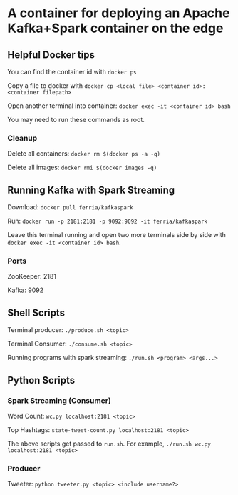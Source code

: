 # A container for deploying an Apache Kafka+Spark container on the edge

## Helpful Docker tips

You can find the container id with ```docker ps```   

Copy a file to docker with ```docker cp <local file> <container id>:<container filepath>```


Open another terminal into container: ```docker exec -it <container id> bash```  
   
You may need to run these commands as root. 

### Cleanup

Delete all containers: ```docker rm $(docker ps -a -q)```

Delete all images: ```docker rmi $(docker images -q)```


## Running Kafka with Spark Streaming

Download: `docker pull ferria/kafkaspark`

Run: `docker run -p 2181:2181 -p 9092:9092 -it ferria/kafkaspark`

Leave this terminal running and open two more terminals side by side with ```docker exec -it <container id> bash```.

### Ports

ZooKeeper: 2181

Kafka: 9092

## Shell Scripts

Terminal producer: ```./produce.sh <topic>```

Terminal Consumer: ```./consume.sh <topic>```

Running programs with spark streaming: ```./run.sh <program> <args...>```

## Python Scripts

### Spark Streaming (Consumer)

Word Count: ```wc.py localhost:2181 <topic>```

Top Hashtags: ```state-tweet-count.py localhost:2181 <topic>```

The above scripts get passed to ```run.sh```.  For example, ```./run.sh wc.py localhost:2181 <topic>```

### Producer

Tweeter: ```python tweeter.py <topic> <include username?>```




